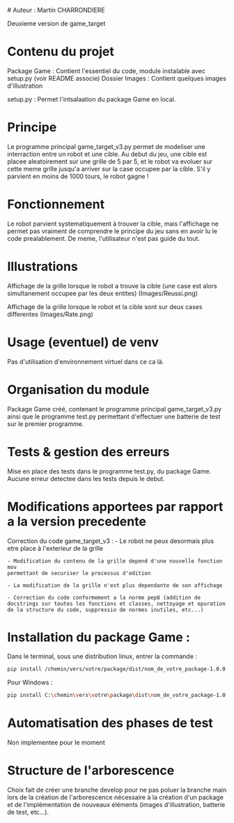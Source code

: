 # Auteur : Martin CHARRONDIERE

Deuxieme version de game_target

# Contenu du projet

Package Game : Contient l'essentiel du code, module instalable avec setup.py (voir README associe)
Dossier Images : Contient quelques images d'illustration

setup.py : Permet l'intsalaation du package Game en local.

# Principe

Le programme principal game_target_v3.py permet de modeliser une interraction entre un robot et une cible.
Au debut du jeu, une cible est placee aleatoirement sur une grille de 5 par 5, et le robot va evoluer sur cette meme grille jusqu'a arriver sur la case occupee par la cible. S'il y parvient en moins de 1000 tours, le robot gagne !

# Fonctionnement

Le robot parvient systematiquement à trouver la cible, mais l'affichage ne permet pas vraiment de comprendre le principe du jeu sans en avoir lu le code prealablement. De meme, l'utilisateur n'est pas guide du tout.

# Illustrations

Affichage de la grille lorsque le robot a trouve la cible (une case est alors simultanement occupee par les deux entites)
(Images/Reussi.png)

Affichage de la grille lorsque le robot et la cible sont sur deux cases differentes
(Images/Rate.png)

# Usage (eventuel) de venv

Pas d'utilisation d'environnement virtuel dans ce ca là.

# Organisation du module

Package Game créé, contenant le programme principal game_target_v3.py ainsi que le programme test.py permettant d'effectuer une batterie de test sur le premier programme.

# Tests & gestion des erreurs

Mise en place des tests dans le programme test.py, du package Game.
Aucune erreur detectee dans les tests depuis le debut.

# Modifications apportees par rapport a la version precedente

Correction du code game_target_v3 : 
    - Le robot ne peux desormais plus etre place à l'exterieur de la grille
    
    - Modification du contenu de la grille depend d'une nouvelle fonction mov
    permettant de securiser le processus d'edition

    - La modification de la grille n'est plus dependante de son affichage
    
    - Correction du code conformement a la norme pep8 (addition de docstrings sur toutes les fonctions et classes, nettoyage et epuration de la structure du code, suppressio de normes inutiles, etc...)

# Installation du package Game : 

Dans le terminal, sous une distribution linux, entrer la commande : 

```bash
pip install /chemin/vers/votre/package/dist/nom_de_votre_package-1.0.0.tar.gz
```
Pour Windows :

```bash
pip install C:\chemin\vers\votre\package\dist\nom_de_votre_package-1.0.0.tar.gz
```

# Automatisation des phases de test

Non implementee pour le moment

# Structure de l'arborescence

Choix fait de créer une branche develop pour ne pas poluer la branche main lors de la création de l'arborescence nécessaire à la création d'un package et de l'implémentation de nouveaux éléments (images d'illustration, batterie de test, etc...).